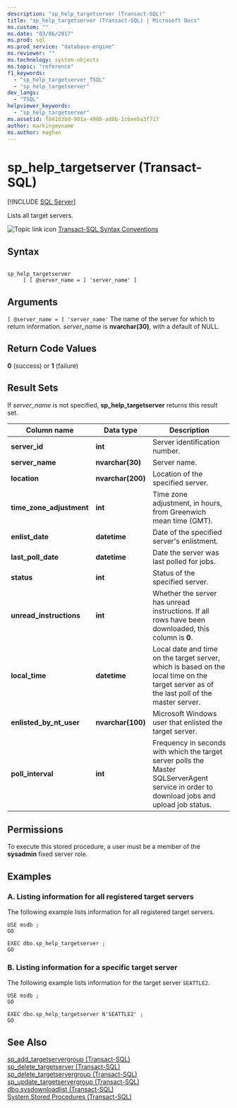 ```yaml
---
description: "sp_help_targetserver (Transact-SQL)"
title: "sp_help_targetserver (Transact-SQL) | Microsoft Docs"
ms.custom: ""
ms.date: "03/06/2017"
ms.prod: sql
ms.prod_service: "database-engine"
ms.reviewer: ""
ms.technology: system-objects
ms.topic: "reference"
f1_keywords: 
  - "sp_help_targetserver_TSQL"
  - "sp_help_targetserver"
dev_langs: 
  - "TSQL"
helpviewer_keywords: 
  - "sp_help_targetserver"
ms.assetid: f841d3bd-901a-4980-ad0b-1c6eeba3f717
author: markingmyname
ms.author: maghan
---
```

# sp_help_targetserver (Transact-SQL)
[!INCLUDE [SQL Server](../../includes/applies-to-version/sqlserver.md)]

  Lists all target servers.  
  
 ![Topic link icon](../../database-engine/configure-windows/media/topic-link.gif "Topic link icon") [Transact-SQL Syntax Conventions](../../t-sql/language-elements/transact-sql-syntax-conventions-transact-sql.md)  
  
## Syntax  
  
```  
  
sp_help_targetserver   
     [ [ @server_name = ] 'server_name' ]  
```  
  
## Arguments  
`[ @server_name = ] 'server_name'`
 The name of the server for which to return information. *server_name* is **nvarchar(30)**, with a default of NULL.  
  
## Return Code Values  
 **0** (success) or **1** (failure)  
  
## Result Sets  
 If *server_name* is not specified, **sp_help_targetserver** returns this result set.  
  
|Column name|Data type|Description|  
|-----------------|---------------|-----------------|  
|**server_id**|**int**|Server identification number.|  
|**server_name**|**nvarchar(30)**|Server name.|  
|**location**|**nvarchar(200)**|Location of the specified server.|  
|**time_zone_adjustment**|**int**|Time zone adjustment, in hours, from Greenwich mean time (GMT).|  
|**enlist_date**|**datetime**|Date of the specified server's enlistment.|  
|**last_poll_date**|**datetime**|Date the server was last polled for jobs.|  
|**status**|**int**|Status of the specified server.|  
|**unread_instructions**|**int**|Whether the server has unread instructions. If all rows have been downloaded, this column is **0**.|  
|**local_time**|**datetime**|Local date and time on the target server, which is based on the local time on the target server as of the last poll of the master server.|  
|**enlisted_by_nt_user**|**nvarchar(100)**|Microsoft Windows user that enlisted the target server.|  
|**poll_interval**|**int**|Frequency in seconds with which the target server polls the Master SQLServerAgent service in order to download jobs and upload job status.|  
  
## Permissions  
 To execute this stored procedure, a user must be a member of the **sysadmin** fixed server role.  
  
## Examples  
  
### A. Listing information for all registered target servers  
 The following example lists information for all registered target servers.  
  
```  
USE msdb ;  
GO  
  
EXEC dbo.sp_help_targetserver ;  
GO  
```  
  
### B. Listing information for a specific target server  
 The following example lists information for the target server `SEATTLE2`.  
  
```  
USE msdb ;  
GO  
  
EXEC dbo.sp_help_targetserver N'SEATTLE2' ;  
GO  
```  
  
## See Also  
 [sp_add_targetservergroup &#40;Transact-SQL&#41;](../../relational-databases/system-stored-procedures/sp-add-targetservergroup-transact-sql.md)   
 [sp_delete_targetserver &#40;Transact-SQL&#41;](../../relational-databases/system-stored-procedures/sp-delete-targetserver-transact-sql.md)   
 [sp_delete_targetservergroup &#40;Transact-SQL&#41;](../../relational-databases/system-stored-procedures/sp-delete-targetservergroup-transact-sql.md)   
 [sp_update_targetservergroup &#40;Transact-SQL&#41;](../../relational-databases/system-stored-procedures/sp-update-targetservergroup-transact-sql.md)   
 [dbo.sysdownloadlist &#40;Transact-SQL&#41;](../../relational-databases/system-tables/dbo-sysdownloadlist-transact-sql.md)   
 [System Stored Procedures &#40;Transact-SQL&#41;](../../relational-databases/system-stored-procedures/system-stored-procedures-transact-sql.md)  
  
  
